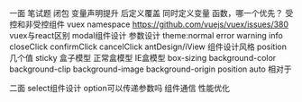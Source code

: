一面
笔试题
闭包
变量声明提升 后定义覆盖
同时定义变量 函数，哪一个优先？
受控和非受控组件
vuex namespace
     https://github.com/vuejs/vuex/issues/380
vuex与react区别
modal组件设计
  参数设计
  theme:normal error warning info
  closeClick
  confirmClick
  cancelClick
antDesign/iView 组件设计风格
position几个值 sticky
盒子模型
正常盒模型 IE盒模型
box-sizing
background-color background-clip
background-image background-origin
position auto 相对于



二面
select组件设计 option可以传递参数吗
组件通信
性能优化
